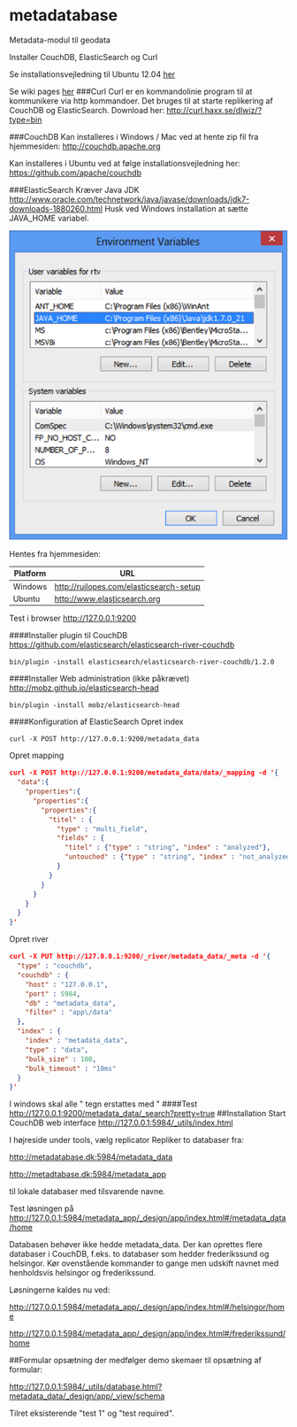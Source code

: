 metadatabase
============

Metadata-modul til geodata

Installer CouchDB, ElasticSearch og Curl

Se installationsvejledning til Ubuntu 12.04 [her](https://github.com/kosgis/metadatabase/wiki/Ubuntu-12.04-installation)

Se wiki pages [her](https://github.com/kosgis/metadatabase/wiki)
###Curl
Curl er en kommandolinie program til at kommunikere via http kommandoer. Det bruges til at starte replikering af CouchDB og ElasticSearch.
Download her: http://curl.haxx.se/dlwiz/?type=bin

###CouchDB
Kan installeres i Windows / Mac ved at hente zip fil fra hjemmesiden:
http://couchdb.apache.org

Kan installeres i Ubuntu ved at følge installationsvejledning her:
https://github.com/apache/couchdb

###ElasticSearch
Kræver Java JDK
http://www.oracle.com/technetwork/java/javase/downloads/jdk7-downloads-1880260.html
Husk ved Windows installation at sætte JAVA_HOME variabel.

![Alt text](/billeder/elasticsearch.png)

Hentes fra hjemmesiden:

Platform | URL
---|---
Windows | http://ruilopes.com/elasticsearch-setup
Ubuntu | http://www.elasticsearch.org

Test i browser http://127.0.0.1:9200

####Installer plugin til CouchDB
https://github.com/elasticsearch/elasticsearch-river-couchdb

    bin/plugin -install elasticsearch/elasticsearch-river-couchdb/1.2.0
    
####Installer Web administration (ikke påkrævet)    
http://mobz.github.io/elasticsearch-head

    bin/plugin -install mobz/elasticsearch-head

####Konfiguration af ElasticSearch
Opret index 

    curl -X POST http://127.0.0.1:9200/metadata_data

Opret  mapping
```json
curl -X POST http://127.0.0.1:9200/metadata_data/data/_mapping -d '{
  "data":{
    "properties":{
      "properties":{
	    "properties":{
          "titel" : {
            "type" : "multi_field",
            "fields" : {
              "titel" : {"type" : "string", "index" : "analyzed"},
              "untouched" : {"type" : "string", "index" : "not_analyzed"}
            }
          }
        }
      }
    }
  }
}'
```
Opret river
```json
curl -X PUT http://127.0.0.1:9200/_river/metadata_data/_meta -d '{ 
  "type" : "couchdb", 
  "couchdb" : { 
    "host" : "127.0.0.1",
    "port" : 5984,
    "db" : "metadata_data",
    "filter" : "app\/data" 
  },
  "index" : { 
    "index" : "metadata_data",
    "type" : "data",
    "bulk_size" : 100,
    "bulk_timeout" : "10ms" 
  }
}'
```
I windows skal alle " tegn erstattes med \"
####Test
http://127.0.0.1:9200/metadata_data/_search?pretty=true
##Installation
Start CouchDB web interface
http://127.0.0.1:5984/_utils/index.html

I højreside under tools, vælg replicator
Repliker to databaser fra:

http://metadatabase.dk:5984/metadata_data

http://metadtabase.dk:5984/metadata_app

til lokale databaser med tilsvarende navne.

Test løsningen på http://127.0.0.1:5984/metadata_app/_design/app/index.html#/metadata_data/home

Databasen behøver ikke hedde metadata_data. Der kan oprettes flere databaser i CouchDB, f.eks. to databaser som hedder frederikssund og helsingor. Kør ovenstående kommander to gange men udskift navnet med henholdsvis helsingor og frederikssund.

Løsningerne kaldes nu ved:

http://127.0.0.1:5984/metadata_app/_design/app/index.html#/helsingor/home

http://127.0.0.1:5984/metadata_app/_design/app/index.html#/frederikssund/home

##Formular opsætning
der medfølger demo skemaer til opsætning af formular:

http://127.0.0.1:5984/_utils/database.html?metadata_data/_design/app/_view/schema


Tilret eksisterende "test 1" og "test required".
